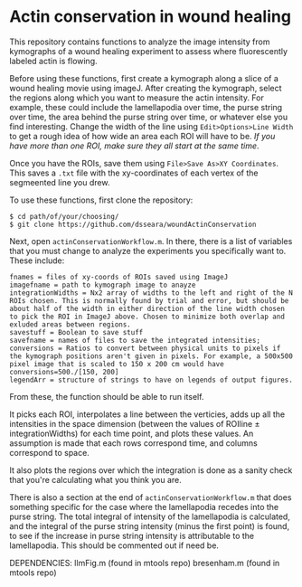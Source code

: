 # Actin conservation in wound healing

This repository contains functions to analyze the image intensity from kymographs of a wound healing experiment to assess where fluorescently labeled actin is flowing.

Before using these functions, first create a kymograph along a slice of a wound healing movie using imageJ. After creating the kymograph, select the regions along which you want to measure the actin intensity. For example, these could include the lamellapodia over time, the purse string over time, the area behind the purse string over time, or whatever else you find interesting. Change the width of the line using `Edit>Options>Line Width` to get a rough idea of how wide an area each ROI will have to be. *If you have more than one ROI, make sure they all start at the same time*.

Once you have the ROIs, save them using `File>Save As>XY Coordinates`. This saves a `.txt` file with the xy-coordinates of each vertex of the segmeented line you drew. 

To use these functions, first clone the repository:
```
$ cd path/of/your/choosing/
$ git clone https://github.com/dsseara/woundActinConservation
```

Next, open `actinConservationWorkflow.m`. In there, there is a list of variables that you must change to analyze the experiments you specifically want to. These include:

```
fnames = files of xy-coords of ROIs saved using ImageJ
imagefname = path to kymograph image to anayze
integrationWidths = Nx2 array of widths to the left and right of the N ROIs chosen. This is normally found by trial and error, but should be about half of the width in either direction of the line width chosen to pick the ROI in ImageJ above. Chosen to minimize both overlap and exluded areas between regions.
savestuff = Boolean to save stuff
savefname = names of files to save the integrated intensities;
conversions = Ratios to convert between physical units to pixels if the kymograph positions aren't given in pixels. For example, a 500x500 pixel image that is scaled to 150 x 200 cm would have conversions=500./[150, 200]
legendArr = structure of strings to have on legends of output figures.
```

From these, the function should be able to run itself. 

It picks each ROI, interpolates a line between the verticies, adds up all the intensities in the space dimension (between the values of ROIline ± integrationWidths) for each time point, and plots these values. An assumption is made that each rows correspond time, and columns correspond to space.

It also plots the regions over which the integration is done as a sanity check that you're calculating what you think you are.

There is also a section at the end of `actinConservationWorkflow.m` that does something specific for the case where the lamellapodia recedes into the purse string. The total integral of intensity of the lamellapodia is calculated, and the integral of the purse string intensity (minus the first point) is found, to see if the increase in purse string intensity is attributable to the lamellapodia. This should be commented out if need be.

DEPENDENCIES:
llmFig.m (found in mtools repo)
bresenham.m (found in mtools repo)